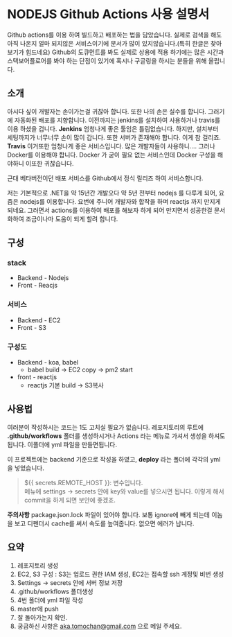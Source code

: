 # NODEJS Github Actions 사용 설명서

Github actions를 이용 하여 빌드하고 배포하는 법을 담았습니다.
실제로 검색을 해도 아직 나온지 얼마 되지않은 서비스이기에 문서가 많이 있지않습니다.(특히 한글은 찾아보기가 힘드네요)
Github의 도큐먼트를 봐도 실제로 상용에 적용 하기에는 많은 시간과 스택보어플로어를 봐야 하는 단점이 있기에
혹시나 구글링을 하시는 분들을 위해 올립니다.


## 소개

아시다 싶이 개발자는 손이가는걸 귀찮아 합니다. 또한 나의 손은 실수를 합니다.
그러기에 자동화된 배포를 지향합니다. 이전까지는 jenkins를 설치하여 사용하거나 travis를 이용 하셨을 겁니다.
**Jenkins**
엄청나게 좋은 툴임은 틀림없습니다. 하지만, 설치부터 세팅까지가 너무너무 손이 많이 갑니다.
또한 서버가 존재해야 합니다. 이게 참 걸리죠.
**Travis**
이거또한 엄청나게 좋은 서비스입니다. 많은 개발자들이 사용하니.... 그러나 Docker를 이용해야 합니다.
Docker 가 굳이 필요 없는 서비스인데 Docker 구성을 해야하니 이또한 귀찮습니다.

근대 베타버전이던 배포 서비스를 Github에서 정식 릴리즈 하여 서비스합니다.

저는 기본적으로 .NET을 약 15년간 개발오다 약 5년 전부터 nodejs 를 다루게 되어, 요즘은 nodejs를 이용합니다.
요번에 주니어 개발자와 합작을 하며 reactjs 까지 만지게 되네요. 
그러면서 actions를 이용하여 배포를 해보자 하게 되어 만지면서 성공한걸 문서화하여 조금이나마 도움이 되게 할려 합니다.


## 구성

### stack 

 - Backend - Nodejs 
 - Front - Reacjs

### 서비스

 - Backend - EC2 
 - Front - S3

### 구성도

 - Backend - koa, babel
	 - babel build -> EC2 copy -> pm2 start
 - front - reactjs
	 - reactjs 기본 build -> S3복사

## 사용법

여러분이 작성하시는 코드는 1도 고치실 필요가 없습니다.
레포지토리의 루트에 **.github/workflows** 폴더를 생성하시거나 
Actions 라는 메뉴로 가셔서 생성을 하셔도 됩니다.
이폴더에 yml 파일을 만들면됩니다.

이 프로젝트에는 backend 기준으로 작성을 하였고, **deploy** 라는 폴더에 각각의 yml을 넣었습니다.

> ${{ secrets.REMOTE_HOST }}: 변수입니다.  
> 메뉴에 settings -> secrets 안에 key와 value를 넣으시면 됩니다.
> 이렇게 해서 commit을 하게 되면 보안에 좋겠죠.

**주의사항**
package.json.lock 파일이 있어야 합니다. 보통 ignore에 빼게 되는데 이놈을 보고 디펜더시 cache를 써서 속도를 높여줍니다.
없으면 에러가 납니다.

## 요약

 1. 레포지토리 생성
 2. EC2, S3 구성 : S3는 업로드 권한 IAM 생성, EC2는 접속할 ssh 계정및 비번 생성
 3. Settings -> secrets 안에 서버 정보 저장
 4. .github/workflows 폴더생성
 5. 4번 폴더에 yml 파일 작성
 6. master에 push
 7. 잘 돌아가는지 확인.
 8. 궁금하신 사항은 aka.tomochan@gmail.com 으로 메일 주세요.
